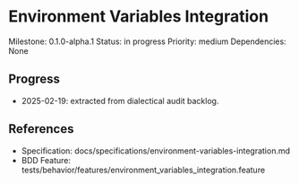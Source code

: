 # Environment Variables Integration
Milestone: 0.1.0-alpha.1
Status: in progress
Priority: medium
Dependencies: None

## Progress
- 2025-02-19: extracted from dialectical audit backlog.

## References
- Specification: docs/specifications/environment-variables-integration.md
- BDD Feature: tests/behavior/features/environment_variables_integration.feature
